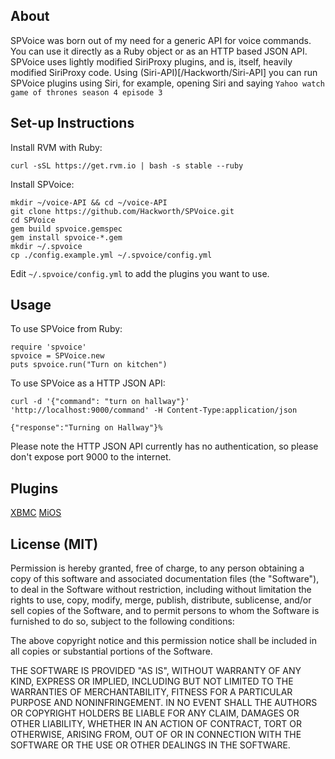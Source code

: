 About
-----

SPVoice was born out of my need for a generic API for voice commands.  You can use it directly as a Ruby object or as an HTTP based JSON API.  SPVoice uses lightly modified SiriProxy plugins, and is, itself, heavily modified SiriProxy code. Using (Siri-API)[/Hackworth/Siri-API] you can run SPVoice plugins using Siri, for example, opening Siri and saying <code>Yahoo watch game of thrones season 4 episode 3</code>

Set-up Instructions
-------------------

Install RVM with Ruby:

    curl -sSL https://get.rvm.io | bash -s stable --ruby

Install SPVoice:

    mkdir ~/voice-API && cd ~/voice-API
    git clone https://github.com/Hackworth/SPVoice.git 
    cd SPVoice
    gem build spvoice.gemspec 
    gem install spvoice-*.gem
    mkdir ~/.spvoice
    cp ./config.example.yml ~/.spvoice/config.yml

Edit <code>~/.spvoice/config.yml</code> to add the plugins you want to use.

Usage
-----

To use SPVoice from Ruby:

    require 'spvoice'
    spvoice = SPVoice.new
    puts spvoice.run("Turn on kitchen")

To use SPVoice as a HTTP JSON API:

    curl -d '{"command": "turn on hallway"}' 'http://localhost:9000/command' -H Content-Type:application/json

    {"response":"Turning on Hallway"}%

Please note the HTTP JSON API currently has no authentication, so please don't expose port 9000 to the internet.

Plugins
-------
[XBMC](https://github.com/Hackworth/SPVoice-XBMC)
[MiOS](https://github.com/Hackworth/SPVoice-MiOS)

License (MIT)
-------------

Permission is hereby granted, free of charge, to any person obtaining a copy of this software and associated documentation files (the "Software"), to deal in the Software without restriction, including without limitation the rights to use, copy, modify, merge, publish, distribute, sublicense, and/or sell copies of the Software, and to permit persons to whom the Software is furnished to do so, subject to the following conditions:

The above copyright notice and this permission notice shall be included in all copies or substantial portions of the Software.

THE SOFTWARE IS PROVIDED "AS IS", WITHOUT WARRANTY OF ANY KIND, EXPRESS OR IMPLIED, INCLUDING BUT NOT LIMITED TO THE WARRANTIES OF MERCHANTABILITY, FITNESS FOR A PARTICULAR PURPOSE AND NONINFRINGEMENT. IN NO EVENT SHALL THE AUTHORS OR COPYRIGHT HOLDERS BE LIABLE FOR ANY CLAIM, DAMAGES OR OTHER LIABILITY, WHETHER IN AN ACTION OF CONTRACT, TORT OR OTHERWISE, ARISING FROM, OUT OF OR IN CONNECTION WITH THE SOFTWARE OR THE USE OR OTHER DEALINGS IN THE SOFTWARE.
